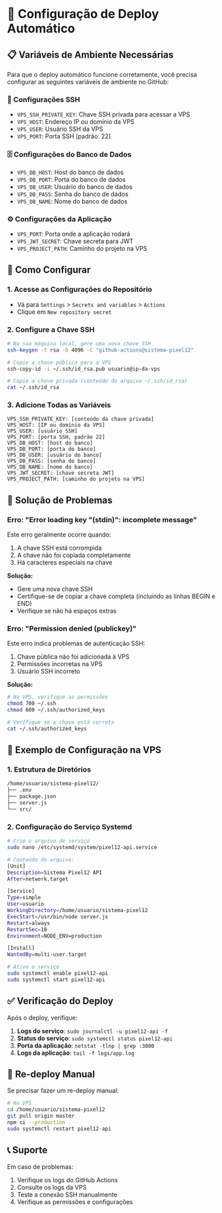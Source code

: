 # 🚀 Configuração de Deploy Automático

## 📋 Variáveis de Ambiente Necessárias

Para que o deploy automático funcione corretamente, você precisa configurar as seguintes variáveis de ambiente no GitHub:

### 🔐 Configurações SSH
- `VPS_SSH_PRIVATE_KEY`: Chave SSH privada para acessar a VPS
- `VPS_HOST`: Endereço IP ou domínio da VPS
- `VPS_USER`: Usuário SSH da VPS
- `VPS_PORT`: Porta SSH (padrão: 22)

### 🗄️ Configurações do Banco de Dados
- `VPS_DB_HOST`: Host do banco de dados
- `VPS_DB_PORT`: Porta do banco de dados
- `VPS_DB_USER`: Usuário do banco de dados
- `VPS_DB_PASS`: Senha do banco de dados
- `VPS_DB_NAME`: Nome do banco de dados

### ⚙️ Configurações da Aplicação
- `VPS_PORT`: Porta onde a aplicação rodará
- `VPS_JWT_SECRET`: Chave secreta para JWT
- `VPS_PROJECT_PATH`: Caminho do projeto na VPS

## 🔧 Como Configurar

### 1. Acesse as Configurações do Repositório
- Vá para `Settings` > `Secrets and variables` > `Actions`
- Clique em `New repository secret`

### 2. Configure a Chave SSH
```bash
# Na sua máquina local, gere uma nova chave SSH
ssh-keygen -t rsa -b 4096 -C "github-actions@sistema-pixel12"

# Copie a chave pública para a VPS
ssh-copy-id -i ~/.ssh/id_rsa.pub usuario@ip-da-vps

# Copie a chave privada (conteúdo do arquivo ~/.ssh/id_rsa)
cat ~/.ssh/id_rsa
```

### 3. Adicione Todas as Variáveis
```
VPS_SSH_PRIVATE_KEY: [conteúdo da chave privada]
VPS_HOST: [IP ou domínio da VPS]
VPS_USER: [usuário SSH]
VPS_PORT: [porta SSH, padrão 22]
VPS_DB_HOST: [host do banco]
VPS_DB_PORT: [porta do banco]
VPS_DB_USER: [usuário do banco]
VPS_DB_PASS: [senha do banco]
VPS_DB_NAME: [nome do banco]
VPS_JWT_SECRET: [chave secreta JWT]
VPS_PROJECT_PATH: [caminho do projeto na VPS]
```

## 🚨 Solução de Problemas

### Erro: "Error loading key "(stdin)": incomplete message"
Este erro geralmente ocorre quando:
1. A chave SSH está corrompida
2. A chave não foi copiada completamente
3. Há caracteres especiais na chave

**Solução:**
- Gere uma nova chave SSH
- Certifique-se de copiar a chave completa (incluindo as linhas BEGIN e END)
- Verifique se não há espaços extras

### Erro: "Permission denied (publickey)"
Este erro indica problemas de autenticação SSH:
1. Chave pública não foi adicionada à VPS
2. Permissões incorretas na VPS
3. Usuário SSH incorreto

**Solução:**
```bash
# Na VPS, verifique as permissões
chmod 700 ~/.ssh
chmod 600 ~/.ssh/authorized_keys

# Verifique se a chave está correta
cat ~/.ssh/authorized_keys
```

## 📝 Exemplo de Configuração na VPS

### 1. Estrutura de Diretórios
```bash
/home/usuario/sistema-pixel12/
├── .env
├── package.json
├── server.js
└── src/
```

### 2. Configuração do Serviço Systemd
```bash
# Crie o arquivo de serviço
sudo nano /etc/systemd/system/pixel12-api.service

# Conteúdo do arquivo:
[Unit]
Description=Sistema Pixel12 API
After=network.target

[Service]
Type=simple
User=usuario
WorkingDirectory=/home/usuario/sistema-pixel12
ExecStart=/usr/bin/node server.js
Restart=always
RestartSec=10
Environment=NODE_ENV=production

[Install]
WantedBy=multi-user.target

# Ative o serviço
sudo systemctl enable pixel12-api
sudo systemctl start pixel12-api
```

## ✅ Verificação do Deploy

Após o deploy, verifique:
1. **Logs do serviço**: `sudo journalctl -u pixel12-api -f`
2. **Status do serviço**: `sudo systemctl status pixel12-api`
3. **Porta da aplicação**: `netstat -tlnp | grep :3000`
4. **Logs da aplicação**: `tail -f logs/app.log`

## 🔄 Re-deploy Manual

Se precisar fazer um re-deploy manual:
```bash
# Na VPS
cd /home/usuario/sistema-pixel12
git pull origin master
npm ci --production
sudo systemctl restart pixel12-api
```

## 📞 Suporte

Em caso de problemas:
1. Verifique os logs do GitHub Actions
2. Consulte os logs da VPS
3. Teste a conexão SSH manualmente
4. Verifique as permissões e configurações
